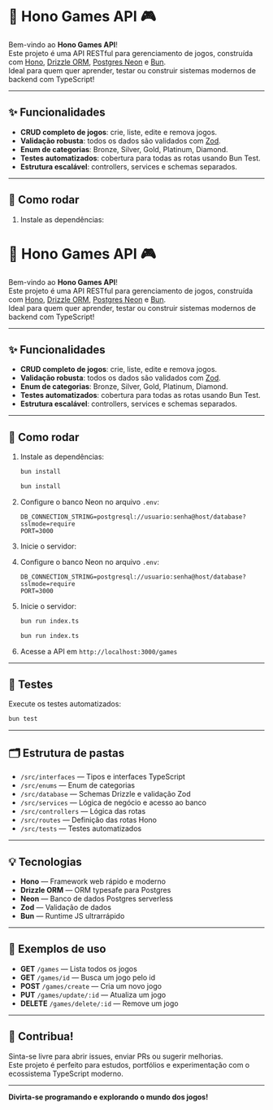 # 🚚 Hono Games API 🎮

Bem-vindo ao **Hono Games API**!  
Este projeto é uma API RESTful para gerenciamento de jogos, construída com [Hono](https://hono.dev/), [Drizzle ORM](https://orm.drizzle.team/), [Postgres Neon](https://neon.tech/) e [Bun](https://bun.sh/).  
Ideal para quem quer aprender, testar ou construir sistemas modernos de backend com TypeScript!

---

## ✨ Funcionalidades

- **CRUD completo de jogos**: crie, liste, edite e remova jogos.
- **Validação robusta**: todos os dados são validados com [Zod](https://zod.dev/).
- **Enum de categorias**: Bronze, Silver, Gold, Platinum, Diamond.
- **Testes automatizados**: cobertura para todas as rotas usando Bun Test.
- **Estrutura escalável**: controllers, services e schemas separados.

---

## 🚀 Como rodar

1. Instale as dependências:

# 🚚 Hono Games API 🎮

Bem-vindo ao **Hono Games API**!  
Este projeto é uma API RESTful para gerenciamento de jogos, construída com [Hono](https://hono.dev/), [Drizzle ORM](https://orm.drizzle.team/), [Postgres Neon](https://neon.tech/) e [Bun](https://bun.sh/).  
Ideal para quem quer aprender, testar ou construir sistemas modernos de backend com TypeScript!

---

## ✨ Funcionalidades

- **CRUD completo de jogos**: crie, liste, edite e remova jogos.
- **Validação robusta**: todos os dados são validados com [Zod](https://zod.dev/).
- **Enum de categorias**: Bronze, Silver, Gold, Platinum, Diamond.
- **Testes automatizados**: cobertura para todas as rotas usando Bun Test.
- **Estrutura escalável**: controllers, services e schemas separados.

---

## 🚀 Como rodar

1. Instale as dependências:

   ```bash
   bun install
   ```

   ```bash
   bun install
   ```

2. Configure o banco Neon no arquivo `.env`:

   ```
   DB_CONNECTION_STRING=postgresql://usuario:senha@host/database?sslmode=require
   PORT=3000
   ```

3. Inicie o servidor:
4. Configure o banco Neon no arquivo `.env`:

   ```
   DB_CONNECTION_STRING=postgresql://usuario:senha@host/database?sslmode=require
   PORT=3000
   ```

5. Inicie o servidor:

   ```bash
   bun run index.ts
   ```

   ```bash
   bun run index.ts
   ```

6. Acesse a API em `http://localhost:3000/games`

---

## 🧪 Testes

Execute os testes automatizados:

```bash
bun test
```

---

## 🗂 Estrutura de pastas

- `/src/interfaces` — Tipos e interfaces TypeScript
- `/src/enums` — Enum de categorias
- `/src/database` — Schemas Drizzle e validação Zod
- `/src/services` — Lógica de negócio e acesso ao banco
- `/src/controllers` — Lógica das rotas
- `/src/routes` — Definição das rotas Hono
- `/src/tests` — Testes automatizados

---

## 💡 Tecnologias

- **Hono** — Framework web rápido e moderno
- **Drizzle ORM** — ORM typesafe para Postgres
- **Neon** — Banco de dados Postgres serverless
- **Zod** — Validação de dados
- **Bun** — Runtime JS ultrarrápido

---

## 🎲 Exemplos de uso

- **GET** `/games` — Lista todos os jogos
- **GET** `/games/id` — Busca um jogo pelo id
- **POST** `/games/create` — Cria um novo jogo
- **PUT** `/games/update/:id` — Atualiza um jogo
- **DELETE** `/games/delete/:id` — Remove um jogo

---

## 🤝 Contribua!

Sinta-se livre para abrir issues, enviar PRs ou sugerir melhorias.  
Este projeto é perfeito para estudos, portfólios e experimentação com o ecossistema TypeScript moderno.

---

**Divirta-se programando e explorando o mundo dos jogos!**
